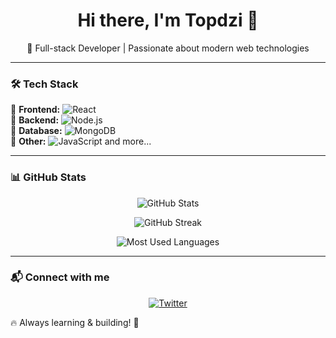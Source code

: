 <h1 align="center">Hi there, I'm Topdzi 👋</h1>

<p align="center">
  🚀 Full-stack Developer | Passionate about modern web technologies  
</p>

---

### 🛠 Tech Stack  
🔹 **Frontend:** ![React](https://img.shields.io/badge/React-20232A?style=for-the-badge&logo=react&logoColor=61DAFB)  
🔹 **Backend:** ![Node.js](https://img.shields.io/badge/Node.js-43853D?style=for-the-badge&logo=node.js&logoColor=white)  
🔹 **Database:** ![MongoDB](https://img.shields.io/badge/MongoDB-4EA94B?style=for-the-badge&logo=mongodb&logoColor=white)  
🔹 **Other:** ![JavaScript](https://img.shields.io/badge/JavaScript-F7DF1E?style=for-the-badge&logo=javascript&logoColor=black) and more...  

---

### 📊 GitHub Stats  
<p align="center">
  <img src="https://github-readme-stats.vercel.app/api?username=topdzi&show_icons=true&theme=radical" alt="GitHub Stats" />
</p>

<p align="center">
  <img src="https://github-readme-streak-stats.herokuapp.com/?user=topdzi&theme=radical" alt="GitHub Streak" />
</p>

<p align="center">
  <img src="https://github-readme-stats.vercel.app/api/top-langs/?username=topdzi&layout=compact&theme=radical" alt="Most Used Languages" />
</p>

---

### 📬 Connect with me  
<p align="center">
  <a href="https://x.com/topdzi1">
    <img src="https://img.shields.io/badge/X-000000?style=for-the-badge&logo=x&logoColor=white" alt="Twitter" />
  </a>
</p>

🔥 Always learning & building! 🚀  
